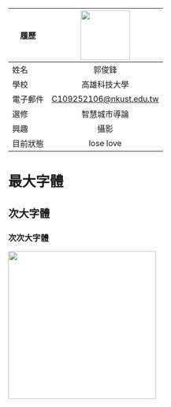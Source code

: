 |      履歷       |<img src="https://memeprod.sgp1.digitaloceanspaces.com/user-resource/124069fd34885ef5f4f102e3e1be1a74.png" width=100 height=100/>|
| ----------------|:-----------------------------:|
|      姓名       |        郭俊鋒                         |
|      學校       |     高雄科技大學                    |
|    電子郵件     |  C109252106@nkust.edu.tw        |
|      選修       |     智慧城市導論                    |
|      興趣       |         攝影                           |
|    目前狀態     |       lose love                    |

# 最大字體
## 次大字體
### 次次大字體
<img src="https://s05.calm9.com/qrcode/2024-04/WDMQFEIIM0.png" width=300 height=300/>
